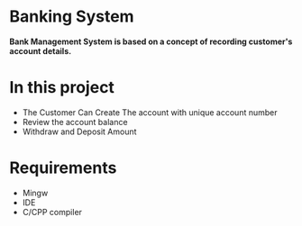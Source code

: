
# Banking System 

**Bank Management System is based on a concept of recording customer's account details.**

# In this project
- The Customer Can Create The account with unique account number
- Review the account balance 
- Withdraw and Deposit Amount
# Requirements
- Mingw
- IDE
- C/CPP compiler




